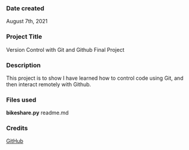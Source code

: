 ### Date created
August 7th, 2021

### Project Title
Version Control with Git and Github Final Project

### Description
This project is to show I have learned how to control code using Git, and then interact remotely with Github.

### Files used
**bikeshare.py**
readme.md

### Credits
[GitHub](https://github.com/udacity/pdsnd_github.git)

